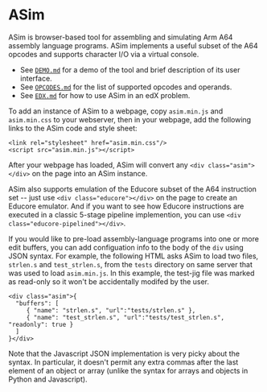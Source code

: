 # ASim

ASim is browser-based tool for assembling and simulating Arm A64
assembly language programs.  ASim implements a useful subset of the
A64 opcodes and supports character I/O via a virtual console.

* See [`DEMO.md`](DEMO.md) for a demo of the tool and brief description of its user interface.
* See [`OPCODES.md`](OPCODES.md) for the list of supported opcodes and operands.
* See [`EDX.md`](EDX.md) for how to use ASim in an edX problem.

To add an instance of ASim to a webpage, copy `asim.min.js` and `asim.min.css` to your
webserver, then in your webpage, add the following links to the ASim code and style sheet:

```
<link rel="stylesheet" href="asim.min.css"/>
<script src="asim.min.js"></script>
```

After your webpage has loaded, ASim will convert any
`<div class="asim"></div>` on the page into an ASim instance.

ASim also supports emulation of the Educore subset of the A64 instruction
set -- just use `<div class="educore"></div>` on the page to create
an Educore emulator.  And if you want to see how Educore instructions
are executed in a classic 5-stage pipeline implemention, you can
use `<div class="educore-pipelined"></div>`.

If you would like to pre-load assembly-language programs into one or
more edit buffers, you can add configuation info to the body of the
`div` using JSON syntax.  For example, the following HTML asks
ASim to load two files, `strlen.s` and `test_strlen.s`, from the
`tests` directory on same server that was used to load `asim.min.js`.
In this example, the test-jig file was marked as read-only so it won't
be accidentally modifed by the user.

```
<div class="asim">{
  "buffers": [
     { "name": "strlen.s", "url":"tests/strlen.s" },
     { "name": "test_strlen.s", "url":"tests/test_strlen.s", "readonly": true }
  ]
}</div>
```

Note that the Javascript JSON implementation is very picky about the
syntax.  In particular, it doesn't permit any extra commas after the
last element of an object or array (unlike the syntax for arrays and
objects in Python and Javascript).

